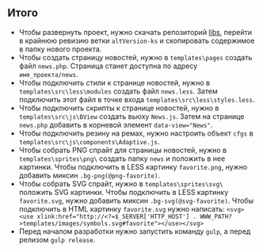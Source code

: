 ## Итого

- Чтобы развернуть проект, нужно скачать репозиторий [libs](http://hg.turbodevelopers.com/turbo/libs), перейти в крайнюю ревизию ветки `altVersion-ks` и скопировать содержимое в папку нового проекта.
- Чтобы создать страницу новостей, нужно в `templates\pages` создать файл `news.php`. Страница станет доступна по адресу `имя_проекта/news`.
- Чтобы подключить стили к странице новостей, нужно в `templates\src\less\modules` создать файл `news.less`. Затем подключить этот файл в точке входа `templates\src\less\styles.less`.
- Чтобы подключить скрипты к странице новостей, нужно в `templates\src\js\BView` создать вьюху `News.js`. Затем на странице `news.php` добавить в корневой элемент `data-view="News"`.
- Чтобы подключить резину на ремах, нужно настроить объект `cfgs` в `templates\src\js\components\Adaptive.js`.
- Чтобы собрать PNG спрайт для страницы новостей, нужно в `templates\sprites\png\` создать папку `news` и положить в нее картинки. Чтобы подключить в LESS картинку `favorite.png`, нужно добавить миксин `.bg-png(@png-favorite)`.
- Чтобы собрать SVG спрайт, нужно в `templates\sprites\svg\` положить SVG картинки. Чтобы подключить в LESS картинку `favorite.svg`, нужно добавить миксин `.bg-svg(@svg-favorite)`. Чтобы подключить в HTML картинку `favorite.svg` нужно написать: `<svg><use xlink:href="http://<?=$_SERVER['HTTP_HOST'] . WWW_PATH?>templates/images/symbols.svg#favorite"></use></svg>`
- Перед началом разработки нужно запустить команду `gulp`, а перед релизом `gulp release`.